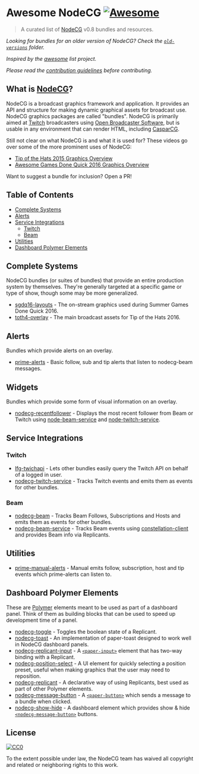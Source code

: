 # Awesome NodeCG [![Awesome](https://cdn.rawgit.com/sindresorhus/awesome/d7305f38d29fed78fa85652e3a63e154dd8e8829/media/badge.svg)](https://github.com/sindresorhus/awesome)

> A curated list of [NodeCG](http://nodecg.com) v0.8 bundles and resources.

*Looking for bundles for an older version of NodeCG?
Check the [`old-versions`](https://github.com/nodecg/awesome-nodecg/blob/master/old-versions) folder.*

*Inspired by the [awesome](https://github.com/sindresorhus/awesome) list project.*

*Please read the [contribution guidelines](contributing.md) before contributing.*

## What is [NodeCG](http://nodecg.com)?
NodeCG is a broadcast graphics framework and application. It provides an API and structure for making dynamic graphical assets for broadcast use. NodeCG graphics packages are called "bundles". NodeCG is primarily aimed at [Twitch](http://www.twitch.tv/) broadcasters using [Open Broadcaster Software](https://obsproject.com/), but is usable in any environment that can render HTML, including [CasparCG](http://casparcg.com/).

Still not clear on what NodeCG is and what it is used for? These videos go over some of the more prominent uses of NodeCG:
 - [Tip of the Hats 2015 Graphics Overview](https://www.youtube.com/watch?v=Z4-qaya5-0Y)
 - [Awesome Games Done Quick 2016 Graphics Overview](https://www.youtube.com/watch?v=oAzj9Zddogs)

Want to suggest a bundle for inclusion? Open a PR!


## Table of Contents
- [Complete Systems](#complete-systems)
- [Alerts](#alerts)
- [Service Integrations](#service-integrations)
  - [Twitch](#twitch)
  - [Beam](#beam)
- [Utilities](#utilities)
- [Dashboard Polymer Elements](#dashboard-polymer-elements)

## Complete Systems
NodeCG bundles (or suites of bundles) that provide an entire production system by themselves. They're generally targeted at a specific game or type of show, though some may be more generalized.

- [sgdq16-layouts](https://github.com/GamesDoneQuick/sgdq16-layouts) - The on-stream graphics used during Summer Games Done Quick 2016.
- [toth4-overlay](https://github.com/TipoftheHats/toth4-overlay) - The main broadcast assets for Tip of the Hats 2016.

## Alerts
Bundles which provide alerts on an overlay.

- [prime-alerts](https://github.com/ProbablePrime/prime-alerts) - Basic follow, sub and tip alerts that listen to nodecg-beam messages.

## Widgets
Bundles which provide some form of visual information on an overlay.

- [nodecg-recentfollower](https://github.com/Allar/nodecg-recentfollower) - Displays the most recent follower from Beam or Twitch using [node-beam-service](https://github.com/Allar/nodecg-beam-service) and [node-twitch-service](https://github.com/Allar/nodecg-twitch-service).

## Service Integrations

### Twitch
- [lfg-twichapi](https://github.com/SupportClass/lfg-twitchapi) - Lets other bundles easily query the Twitch API on behalf of a logged in user.
- [nodecg-twitch-service](https://github.com/Allar/nodecg-twitch-service) - Tracks Twitch events and emits them as events for other bundles.

### Beam
- [nodecg-beam](https://github.com/ProbablePrime/nodecg-beam) - Tracks Beam Follows, Subscriptions and Hosts and emits them as events for other bundles.
- [nodecg-beam-service](https://github.com/Allar/nodecg-beam-service) - Tracks Beam events using [constellation-client](https://github.com/StreamJar/Constellation) and provides Beam info via Replicants.

## Utilities
- [prime-manual-alerts](https://github.com/ProbablePrime/prime-manual-alerts) - Manual emits follow, subscription, host and tip events which prime-alerts can listen to.

## Dashboard Polymer Elements
These are [Polymer](https://www.polymer-project.org/1.0/) elements meant to be used as part of a dashboard panel.
Think of them as building blocks that can be used to speed up development time of a panel.
* [nodecg-toggle](https://github.com/NodeCGElements/nodecg-toggle) - Toggles the boolean state of a Replicant.
* [nodecg-toast](https://github.com/NodeCGElements/nodecg-toast) - An implementation of paper-toast designed to work well in NodeCG dashboard panels.
* [nodecg-replicant-input](https://github.com/NodeCGElements/nodecg-replicant-input) - A [`<paper-input>`](https://github.com/PolymerElements/paper-input) element that has two-way binding with a Replicant.
* [nodecg-position-select](https://github.com/NodeCGElements/nodecg-position-select) - A UI element for quickly selecting a position preset, useful when making graphics that the user may need to reposition.
* [nodecg-replicant](https://github.com/NodeCGElements/nodecg-replicant) - A declarative way of using Replicants, best used as part of other Polymer elements.
* [nodecg-message-button](https://github.com/ProbablePrime/nodecg-message-button) - A [`<paper-button>`](https://elements.polymer-project.org/elements/paper-button) which sends a message to a bundle when clicked.
* [nodecg-show-hide](https://github.com/ProbablePrime/nodecg-show-hide) - A dashboard element which provides show & hide [`<nodecg-message-button>`](https://github.com/ProbablePrime/nodecg-message-button) buttons.

## License

[![CC0](http://i.creativecommons.org/p/zero/1.0/88x31.png)](http://creativecommons.org/publicdomain/zero/1.0/)

To the extent possible under law, the NodeCG team has waived all copyright and related or neighboring rights to this work.
